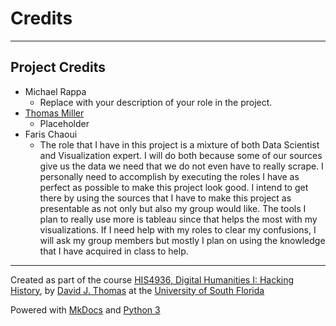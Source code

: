 # Credits

---

## Project Credits

* Michael Rappa
    * Replace with your description of your role in the project. 
* [Thomas Miller](mailto:tmiller26@mail.usf.edu)
    * Placeholder
* Faris Chaoui
    * The role that I have in this project is a mixture of both Data Scientist and Visualization expert. I will do both because some of our sources give us the data we need that we do not even have to really scrape. I personally need to accomplish by executing the roles I have as perfect as possible to make this project look good. I intend to get there by using the sources that I have to make this project as presentable as not only but also my group would like. The tools I plan to really use more is tableau since that helps the most with my visualizations. If I need help with my roles to clear my confusions, I will ask my group members but mostly I plan on using the knowledge that I have acquired in class to help. 

---

Created as part of the course [HIS4936, Digital Humanities I: Hacking History](https://theportus.github.io/hacking-historical-texts), by [David J. Thomas](https://github.com/thePortus) at the [University of South Florida](https://www.usf.edu)

Powered with [MkDocs](https://mkdocs.org) and [Python 3](https://python.org)
